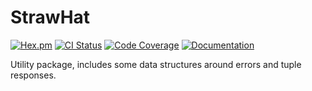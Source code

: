 # StrawHat

[![Hex.pm](https://img.shields.io/hexpm/v/straw_hat.svg)](https://hex.pm/packages/straw_hat)
[![CI Status](https://travis-ci.org/straw-hat-team/straw_hat.svg?branch=master)](https://travis-ci.org/straw-hat-team/straw_hat)
[![Code Coverage](https://codecov.io/gh/straw-hat-team/straw_hat/branch/master/graph/badge.svg)](https://codecov.io/gh/straw-hat-team/straw_hat)
[![Documentation](https://inch-ci.org/github/straw-hat-team/straw_hat.svg)](https://inch-ci.org/github/straw-hat-team/straw_hat)

Utility package, includes some data structures around errors and tuple
responses.
